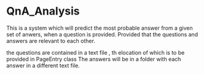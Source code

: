 # QnA_Analysis

This is a system which will predict the most probable answer from a given set of anwers, when a question is provided. Provided that the questions and answers are relevant to each other.

the questions are contained in a text file , th elocation of which is to be provided in PageEntry class
The answers will be in a folder with each answer in a different text file.
